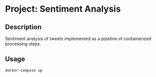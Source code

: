 # Project: Sentiment Analysis

## Description

Sentiment analysis of tweets implemented as a pipeline of containerized processing steps. 

## Usage
    docker-compose up